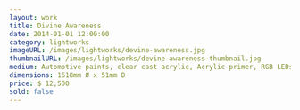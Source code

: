 ```yaml
---
layout: work
title: Divine Awareness
date: 2014-01-01 12:00:00
category: lightworks
imageURL: /images/lightworks/devine-awareness.jpg
thumbnailURL: /images/lightworks/devine-awareness-thumbnail.jpg
medium: Automotive paints, clear cast acrylic, Acrylic primer, RGB LEDs, 12v Power supply, custom board and flexi ply, electrical cable, 240v plug 
dimensions: 1618mm Ø x 51mm D
price: $ 12,500
sold: false
---
```

